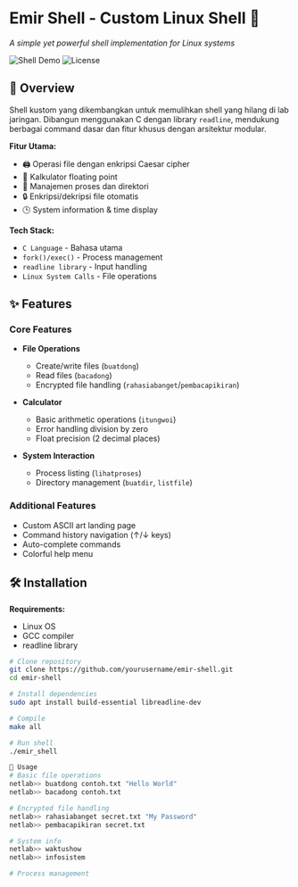 # Emir Shell - Custom Linux Shell 🔧
*A simple yet powerful shell implementation for Linux systems*

![Shell Demo](https://img.shields.io/badge/Status-Functional-brightgreen) 
![License](https://img.shields.io/badge/License-GPL--3.0-orange)
## 📖 Overview
Shell kustom yang dikembangkan untuk memulihkan shell yang hilang di lab jaringan. Dibangun menggunakan C dengan library `readline`, mendukung berbagai command dasar dan fitur khusus dengan arsitektur modular.

**Fitur Utama:**
- 🖨️ Operasi file dengan enkripsi Caesar cipher
- 🧮 Kalkulator floating point
- 📂 Manajemen proses dan direktori
- 🔒 Enkripsi/dekripsi file otomatis
- 🕒 System information & time display

**Tech Stack:**
- `C Language` - Bahasa utama
- `fork()/exec()` - Process management
- `readline library` - Input handling
- `Linux System Calls` - File operations

## ✨ Features
### Core Features
- **File Operations**
  - Create/write files (`buatdong`)
  - Read files (`bacadong`)
  - Encrypted file handling (`rahasiabanget`/`pembacapikiran`)
  
- **Calculator**
  - Basic arithmetic operations (`itungwoi`)
  - Error handling division by zero
  - Float precision (2 decimal places)

- **System Interaction**
  - Process listing (`lihatproses`)
  - Directory management (`buatdir`, `listfile`)

### Additional Features
- Custom ASCII art landing page
- Command history navigation (↑/↓ keys)
- Auto-complete commands
- Colorful help menu

## 🛠️ Installation
**Requirements:**
- Linux OS
- GCC compiler
- readline library

```bash
# Clone repository
git clone https://github.com/yourusername/emir-shell.git
cd emir-shell

# Install dependencies
sudo apt install build-essential libreadline-dev

# Compile
make all

# Run shell
./emir_shell

🚀 Usage
# Basic file operations
netlab>> buatdong contoh.txt "Hello World"
netlab>> bacadong contoh.txt

# Encrypted file handling
netlab>> rahasiabanget secret.txt "My Password"
netlab>> pembacapikiran secret.txt

# System info
netlab>> waktushow
netlab>> infosistem

# Process management

